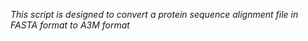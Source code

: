 *This script is designed to convert a protein sequence alignment file in FASTA format to A3M format*
